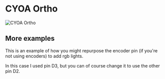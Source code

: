 # CYOA Ortho

![CYOA Ortho](../img/cyoa_ortho_front.png)

## More examples

This is an example of how you might repurpose the encoder pin (if you're not using encoders) to add rgb lights.

In this case I used pin D3, but you can of course change it to use the other pin D2.